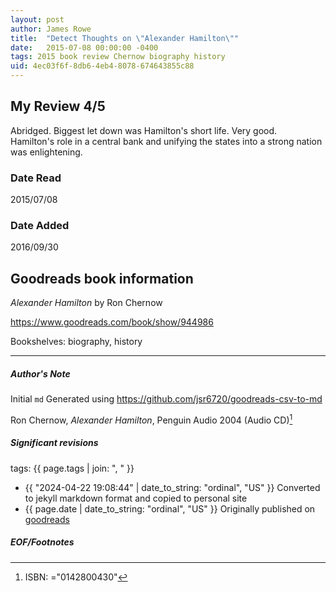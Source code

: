 ```yaml
---
layout: post
author: James Rowe
title:  "Detect Thoughts on \"Alexander Hamilton\""
date:   2015-07-08 00:00:00 -0400
tags: 2015 book review Chernow biography history
uid: 4ec03f6f-8db6-4eb4-8078-674643855c88
---
```


<!-- highly dependent on how you personally use jekyll templates, and how you want this to show up -->
<!-- escape any jekyll keys with double brackets -->

## My Review 4/5

Abridged. Biggest let down was Hamilton's short life. Very good.<br/>Hamilton's role in a central bank and unifying the states into a strong nation was enlightening.

### Date Read
2015/07/08

### Date Added
2016/09/30

## Goodreads book information

*Alexander Hamilton* by Ron Chernow

https://www.goodreads.com/book/show/944986

Bookshelves: biography, history

---

##### Author's Note

Initial `md` Generated using https://github.com/jsr6720/goodreads-csv-to-md

Ron Chernow, *Alexander Hamilton*,  Penguin Audio 2004 (Audio CD)[^1]

##### Significant revisions

tags: {{ page.tags | join: ", " }} <!-- todo move this somewhere -->

- {{ "2024-04-22 19:08:44" | date_to_string: "ordinal", "US" }} Converted to jekyll markdown format and copied to personal site
- {{ page.date | date_to_string: "ordinal", "US" }} Originally published on [goodreads](https://www.goodreads.com)

##### EOF/Footnotes

[^1]: ISBN: ="0142800430"